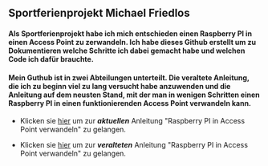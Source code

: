 ## Sportferienprojekt Michael Friedlos

#### Als Sportferienprojekt habe ich mich entschieden einen Raspberry PI in einen Access Point zu zerwandeln. Ich habe dieses Github erstellt um zu Dokumentieren welche Schritte ich dabei gemacht habe und welchen Code ich dafür brauchte.

#### Mein Guthub ist in zwei Abteilungen unterteilt. Die veraltete Anleitung, die ich zu beginn viel zu lang versucht habe anzuwenden und die Anleitung auf dem neusten Stand, mit der man in wenigen Schritten einen Raspberry PI in einen funktionierenden Access Point verwandeln kann.

* Klicken sie [hier](https://github.com/Michael-Friedlos/Sportferienprojekt/blob/main/Anleitung%20(Up%20to%20Date).md) um zur _**aktuellen**_ Anleitung "Raspberry PI in Access Point verwandeln" zu gelangen.

* Klicken sie [hier](https://github.com/Michael-Friedlos/Sportferienprojekt/blob/main/Anleitung%20(Veraltet).md) um zur _**veralteten**_ Anleitung "Raspberry PI in Access Point verwandeln" zu gelangen.

